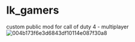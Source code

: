 # lk_gamers
custom public mod for call of duty 4 - multiplayer 
![004b173f6e3d6843df10114e087f30a8](https://media.giphy.com/media/ehz3LfVj7NvpY8jYUY/giphy.gif) 
